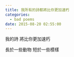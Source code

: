 ```yaml
---
title: 我所有的詩都將比你更加速朽
categories:
  - bad poems
date: 2015-08-20 02:55:00
---
```


我的詩
將比你更加速朽

長於一些動物
短於一些模樣
